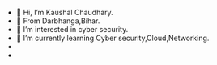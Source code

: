 - 👋 Hi, I’m Kaushal Chaudhary.
- 🐍 From Darbhanga,Bihar.
- 👀 I’m interested in cyber security.
- 🌱 I’m currently learning Cyber security,Cloud,Networking.
- 
- 


